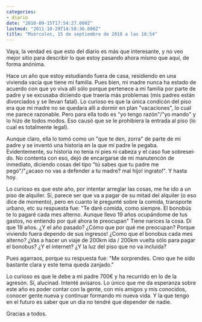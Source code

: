 ```yaml
---
categories:
- diario
date: "2010-09-15T17:54:27.000Z"
lastmod: "2011-10-29T14:58:36.000Z"
title: "Miércoles, 15 de septiembre de 2010 a las 18:54"
---
```


Vaya, la verdad es que esto del diario es más que interesante, y no veo mejor sitio para describir lo que estoy pasando ahora mismo que aquí­, de forma anónima.


Hace un año que estoy estudiando fuera de casa, residiendo en una vivienda vací­a que tiene mi familia. Pues bien, mi madre nunca ha estado de acuerdo con que yo viva allí­ sólo porque pertenece a mi familia por parte de padre y se excusaba diciendo que traerí­a más problemas (mis padres están divorciados y se llevan fatal). Lo curioso es que la única condicón del piso era que mi madre no se quedara alli a dormir en plan "vacaciones", lo cual me parece razonable. Pero para ella todo es "yo tengo razón"/"yo mando" y lo hizo de todos modos. Eso causó que se le prohibiera la entrada al piso (lo cual es totalmente legal).

Aunque claro, ella lo tomó como un "que te den, zorra" de parte de mi padre y se inventó una historia en la que mi padre le pegaba. Evidentemente, su historia no tenia ni pies ni cabeza y el caso fue sobreseí­do. No contenta con eso, dejó de encargarse de mi manutencón de inmediato, diciendo cosas del tipo "tú sabes que tu padre me pegó"/"¿acaso no vas a defender a tu madre? mal hijo! ingrato!". Y hasta hoy.

Lo curioso es que este año, por intentar arreglar las cosas, me he ido a un piso de alquiler. Sí­, parece ser que va a pagar de su mitad del alquiler (o eso dice de momento), pero en cuanto le pregunté sobre la comida, transporte urbano, etc su respuesta fue:
"Te daré comida, como siempre. El bonobús te lo pagaré cada mes alterno. Aunque llevo 19 años ocupándome de tus gastos, no entiendo por qué ahora te preocupan"
Tiene narices la cosa. Di que 19 años. ¿Y el año pasado? ¿Cómo que por qué me preocupan? Porque viviendo fuera dependo de sus ingresos! ¿Como que el bonobus cada mes alterno? ¿Vas a hacer un viaje de 200km ida / 200km vuelta sólo para pagar el bonobus? ¿Y el internet? ¿Y la luz del piso que no va incluida?

Pues agarraos, porque su respuesta fue: "Me sorprendes. Creo que he sido bastante clara y este tema queda zanjado."

Lo curioso es que le debe a mi padre 700€ y ha recurrido en lo de la agresón.
Sí­, alucinad. Intenté avisaros. Lo único que me da esperanza sobre este año es poder contar con la gente, con mis amigos y mis conocidos, conocer gente nueva y continuar formando mi nueva vida. Y la que tengo en el futuro es saber que un dí­a no tendré que depender de nadie.

Gracias a todos.